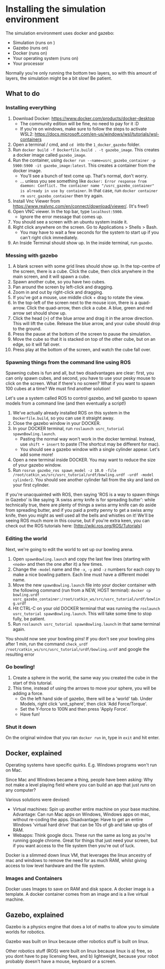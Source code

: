 # Installing the simulation environment

The simulation environment uses docker and gazebo:

* Simulation (runs on )
* Gazebo (runs on)
* Docker (runs on)
* Your operating system (runs on)
* Your processor

Normally you're only running the bottom two layers, so with this amount of layers, the simulation might be a bit slow! Be patient.

## What to do
### Installing everything
1. Download Docker: https://www.docker.com/products/docker-desktop
    - The community edition will be fine, no need to pay for it :D
    - If you're on windows, make sure to follow the steps to activate WSL2: https://docs.microsoft.com/en-us/windows/wsl/tutorials/wsl-containers
2. Open a terminal / cmd, and `cd ` into the `1_docker_gazebo` folder. 
3. Run `docker build -f Dockerfile.build . -t gazebo_image`. This creates a docker image called `gazebo_image`. 
4. Run the container, using `docker run --name=usrc_gazebo_container -p 5900:5900 -it gazebo_image:latest`. This creates a container from the docker image.
    - You'll see a bunch of text come up. That's normal, don't worry.
    - ... unless you see something like `docker: Error response from daemon: Conflict. The container name "/usrc_gazebo_container" is already in use by container`. In that case, run `docker container rm usrc_gazebo_container` then try again.
5. Install Vnc Viewer from https://www.realvnc.com/en/connect/download/viewer/. (It's free!)
6. Open VNC viewer. In the top bar, type `localhost:5900`.
    - Ignore the error message that comes up.
7. You should see a screen with an ubuntu system inside it.
8. Right click anywhere on the screen. Go to Applications > Shells > Bash.
    - You may have to wait a few seconds for the system to start up if you can't right click immediately.
9. An Inside Terminal should show up. In the inside terminal, run `gazebo`.

### Messing with gazebo
1. A blank screen with some grid lines should show up. In the top-centre of the screen, there is a cube. Click the cube, then click anywhere in the main screen, and it will spawn a cube.
2. Spawn another cube, so you have two cubes.
3. Pan around the screen by left-click and dragging.
4. Zoom in and out by right-click and dragging.
5. If you've got a mouse, use middle click + drag to rotate the view.
6. In the top-left of the screen next to the mouse icon, there is a quad-arrow. Click the quad-arrow, then click a cube. A blue, green and red arrow set should show up.
7. Click the head (>) of the blue arrow and drag it in the arrow direction. This will lift the cube. Release the blue arrow, and your cube should drop to the ground.
8. Press the pause at the bottom of the screen to pause the simulation.
9. Move the cube so that it is stacked on top of the other cube, but on an edge, so it will fall over.
10. Press play at the bottom of the screen, and watch the cube fall over.

### Spawning things from the command line using ROS
Spawning cubes is fun and all, but two disadvantages are clear: first, you can only spawn cubes, and second, you have to use your pesky mouse to click on the screen. What if there's no screen? What if you want to spawn 100 cubes at a time? We must find another solution!

Let's use a system called ROS to control gazebo, and tell gazebo to spawn models from a command line (and then eventually a script!)
1. We've actually already installed ROS on this system in the `Dockerfile.build`, so you can use it straight away.
2. Close the gazebo window in your DOCKER.
3. In your DOCKER terminal, run `roslaunch usrc_tutorial spawnBowling.launch`.
    - Pasting the normal way won't work in the docker terminal. Instead, use `shift + insert` to paste (The shortcut may be different for mac).
    - You should see a gazebo window with a single cylinder appear. Let's add some more!
4. Open a new terminal inside DOCKER. You may want to reduce the size of your gazebo window.
5. Run `rosrun gazebo_ros spawn_model -z 10.0 -file /root/catkin_ws/src/usrc_tutorial/urdf/bowling.urdf -urdf -model cylinder2`. You should see another cylinder fall from the sky and land on your first cylinder.

If you're unacquainted with ROS, then saying 'ROS is a way to spawn things in Gazebo' is like saying 'A swiss army knife is for spreading butter': while technically true, there are plenty of things a swiss army knife can do aside from spreading butter, and if you paid a pretty penny to get a swiss army knife, then you might as well used all the bells and whistles on it! We'll be seeing ROS much more in this course, but if you're extra keen, you can check out the ROS tutorials here: [http://wiki.ros.org/ROS/Tutorials]

### Editing the world
Next, we're going to edit the world to set up our bowling arena. 
1. Open `spawnBowling.launch` and copy the last few lines (starting with `<node>` and then the one after it) a few times.
2. Change the `-model` name and the `-x`, `-y` and `-z` numbers for each copy to make a nice bowling pattern. Each line must have a different model name.
3. Move the new `spawnBowling.launch` file into your docker container with the following command (run from a NEW, HOST terminal): `docker cp bowling.urdf usrc_gazebo_container:/root/catkin_ws/src/usrc_tutorial/urdf/bowling.urdf`
4. Hit CTRL-C on your old DOCKER terminal that was running the `roslaunch usrc_tutorial spawnBowling.launch`. This will take some time to stop fully, be patient.
5. Run `roslaunch usrc_tutorial spawnBowling.launch` in that same terminal again.

You should now see your bowling pins! If you don't see your bowling pins after 1 min, run the command `check_urdf /root/catkin_ws/src/usrc_tutorial/urdf/bowling.urdf` and google the resulting error

### Go bowling!
1. Create a sphere in the world, the same way you created the cube in the start of this tutorial.
2. This time, instead of using the arrows to move your sphere, you will be adding a force.
    - On the left hand side of gazebo, there will be a 'world' tab. Under Models, right click 'unit_sphere', then click 'Add Force/Torque'.
    - Set the Y-force to 100N and then press 'Apply Force'.
    - Have fun!

### Shut it down
On the original window that you ran `docker run` in, type in `exit` and hit enter.

## Docker, explained
Operating systems have specific quirks. E.g. Windows programs won't run on Mac.

Since Mac and Windows became a thing, people have been asking: Why not make a level playing field where you can build an app that just _runs_ on any computer?

Various solutions were devised:
- Virtual machines: Spin up another entire machine on your base machine. Advantage: Can run Mac apps on Windows, Windows apps on mac, without re-coding the apps. Disadvantage: Have to get an entire Windows 'virtual hard drive' that can be 10s of gb and take up gbs of RAM.
- Webapps: Think google docs. These run the same as long as you're running google chrome. Great for things that just need your screen, but if you want access to the file system then you're out of luck.

Docker is a slimmed down linux VM, that leverages the linux ancestry of mac and windows to remove the need for as much RAM, whilst giving access to low level hardware and the file system.

### Images and Containers
Docker uses Images to save on RAM and disk space. A docker image is a template. A docker container comes from an image and is a live virtual machine.

## Gazebo, explained
Gazebo is a physics engine that does a lot of maths to allow you to simulate worlds for robotics. 

Gazebo was built on linux because other robotics stuff is built on linux. 

Other robotics stuff (ROS) were built on linux because linux is a) free, so you dont have to pay licensing fees, and b) lightweight, because your robot probably doesn't have a mouse, keyboard or a screen.

